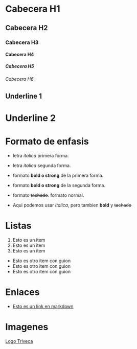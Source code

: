 # Cabecera H1
## Cabecera H2
### Cabecera H3
#### Cabecera H4
##### Cabecera H5
###### Cabecera H6


Underline 1
-----------

Underline 2
===========


# Formato de enfasis

- letra *italica* primera forma.
- letra _italica_ segunda forma.

- formato **bold o strong** de la primera forma.
- formato __bold o strong__ de la segunda forma.

- formato ~~tachado~~. formato normal.

- Aqui podemos usar *italica*, pero tambien __bold__ y ~~tachado~~


# Listas

1. Esto es un item
2. Esto es un item
3. Esto es un item

- Esto es otro item con guion
- Esto es otro item con guion
- Esto es otro item con guion

# Enlaces

- [Esto es un link en markdown](http://www.google.com)

# Imagenes

[Logo Triveca](http://csamaniego.info/img/general/logo.png)